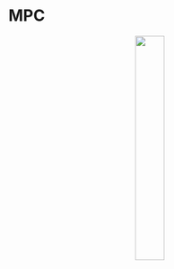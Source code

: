 # MPC

<p align="center">
<img src="![image](https://github.com/donstrave/MPC/assets/97787858/728acc05-50fc-413a-a93d-dff1cccc3891)
" align="center" width="32%">
</p>

